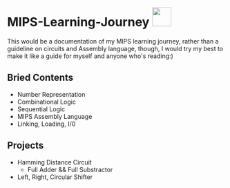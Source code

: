 # MIPS-Learning-Journey <img src="https://user-images.githubusercontent.com/90864900/153943520-8a491487-2bf7-4943-a805-3490cabc35a2.png" weight=44 height=44>
This would be a documentation of my MIPS learning journey, rather than a guideline on circuits and Assembly language, though, I would try my best to make it like a guide for myself and anyone who's reading:)
<div id="cha">

## Bried Contents
  * Number Representation
  * Combinational Logic
  * Sequential Logic
  * MIPS Assembly Language
  * Linking, Loading, I/0

  </div>
 
<div id="pro">
 
## Projects
  * Hamming Distance Circuit
    * Full Adder && Full Substractor
  * Left, Right, Circular Shifter
 </div>
